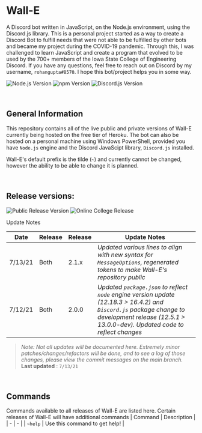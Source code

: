 # Wall-E
A Discord bot written in JavaScript, on the Node.js environment, using the Discord.js library. This is a personal project started as a way to create a Discord Bot to fulfill needs that were not able to be fulfilled by other bots and became my project during the COVID-19 pandemic. Through this, I was challenged to learn JavaScript and create a program that evolved to be used by the 700+ members of the Iowa State College of Engineering Discord. If you have any questions, feel free to reach out on Discord by my username, `rohangupta#8570`. I hope this bot/project helps you in some way.

![Node.js Version](https://img.shields.io/badge/Node.js-v._12.18.3-lightblue) ![npm Version](https://img.shields.io/badge/npm-v._6.14.6-lightblue) ![Discord.js Version](https://img.shields.io/badge/Discord.js-v._12.5.1-lightblue)

<br/>

## General Information
This repository contains all of the live public and private versions of Wall-E currently being hosted on the free tier of Heroku. The bot can also be hosted on a personal machine using Windows PowerShell, provided you have `Node.js` engine and the Discord JavaScipt library, `Discord.js` installed.

Wall-E's default prefix is the tilde (`~`) and currently cannot be changed, however the ability to be able to change it is planned.

<br/>

## Release versions:
![Public Release Version](https://img.shields.io/badge/Public_Release-v._2.1.1-lightgreen) ![Online College Release](https://img.shields.io/badge/Online_College_Release-v._2.1.1-lightgreen)

Update Notes

| Date | Release | Release | Update Notes |
| - | - | - | - |
| 7/13/21 | Both | 2.1.x | *Updated various lines to align with new syntax for `MessageOptions`, regenerated tokens to make Wall-E's repository public* |
| 7/12/21 | Both | 2.0.0 | *Updated `package.json` to reflect `node` engine version update (12.18.3 > 16.4.2) and `Discord.js` package change to development release (12.5.1 > 13.0.0-dev). Updated code to reflect changes*  |

>*Note: Not all updates will be documented here. Extremely minor patches/changes/refactors will be done, and to see a log of those changes, please view the commit messages on the main branch.*\
> **Last updated** : `7/13/21`

<br/>

## Commands
Commands available to all releases of Wall-E are listed here. Certain releases of Wall-E will have additional commands
| Command | Description |
| - | - |
| `~help` | Use this command to get help! |
